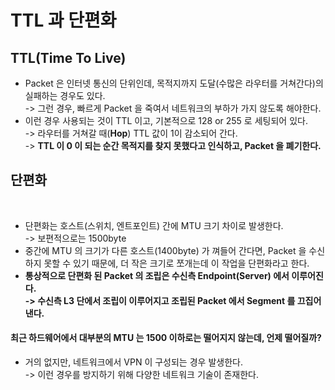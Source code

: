# TTL 과 단편화

## TTL(Time To Live)

* Packet 은 인터넷 통신의 단위인데, 목적지까지 도달(수많은 라우터를 거쳐간다)의 실패하는 경우도 있다.\
  \-> 그런 경우, 빠르게 Packet 을 죽여서 네트워크의 부하가 가지 않도록 해야한다.
* 이런 경우 사용되는 것이 TTL 이고, 기본적으로 128 or 255 로 세팅되어 있다.\
  \-> 라우터를 거쳐갈 때(**Hop**) TTL 값이 1이 감소되어 간다.\
  \-> **TTL 이 0 이 되는 순간 목적지를 찾지 못했다고 인식하고, Packet 을 폐기한다.**

## 단편화

<figure><img src="../../../../.gitbook/assets/스크린샷 2024-01-06 10.45.01.png" alt=""><figcaption></figcaption></figure>

* 단편화는 호스트(스위치, 엔트포인트) 간에 MTU 크기 차이로 발생한다.\
  \-> 보편적으로는 1500byte
* 중간에 MTU 의 크기가 다른 호스트(1400byte) 가 껴들어 간다면, Packet 을 수신하지 못할 수 있기 때문에, 더 작은 크기로 쪼개는데 이 작업을 단편화라고 한다.
* **통상적으로 단편화 된 Packet 의 조립은 수신측 Endpoint(Server) 에서 이루어진다.**\
  **-> 수신측 L3 단에서 조립이 이루어지고 조립된 Packet 에서 Segment 를 끄집어낸다.**

#### **최근 하드웨어에서 대부분의 MTU 는 1500 이하로는 떨어지지 않는데, 언제 떨어질까?**

* 거의 없지만, 네트워크에서 VPN 이 구성되는 경우 발생한다.\
  \-> 이런 경우를 방지하기 위해 다양한 네트워크 기술이 존재한다.
